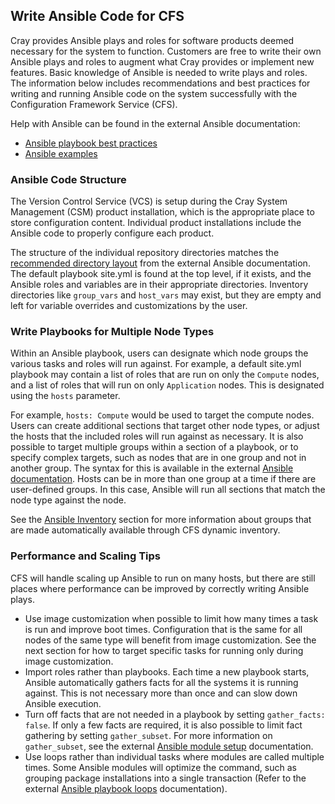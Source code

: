 ## Write Ansible Code for CFS

Cray provides Ansible plays and roles for software products deemed necessary for the system to function. Customers are free to write their own Ansible plays and roles to augment what Cray provides or implement new features. Basic knowledge of Ansible is needed to write plays and roles. The information below includes recommendations and best practices for writing and running Ansible code on the system successfully with the Configuration Framework Service \(CFS\).

Help with Ansible can be found in the external Ansible documentation:

- [Ansible playbook best practices](https://docs.ansible.com/ansible/latest/user_guide/playbooks_best_practices.html)
- [Ansible examples](https://github.com/ansible/ansible-examples)

### Ansible Code Structure

The Version Control Service \(VCS\) is setup during the Cray System Management \(CSM\) product installation, which is the appropriate place to store configuration content. Individual product installations include the Ansible code to properly configure each product.

The structure of the individual repository directories matches the [recommended directory layout](https://docs.ansible.com/ansible/2.9/user_guide/playbooks_best_practices.html#content-organization) from the external Ansible documentation. The default playbook site.yml is found at the top level, if it exists, and the Ansible roles and variables are in their appropriate directories. Inventory directories like `group_vars` and `host_vars` may exist, but they are empty and left for variable overrides and customizations by the user.

### Write Playbooks for Multiple Node Types

Within an Ansible playbook, users can designate which node groups the various tasks and roles will run against. For example, a default site.yml playbook may contain a list of roles that are run on only the `Compute` nodes, and a list of roles that will run on only `Application` nodes. This is designated using the `hosts` parameter.

For example, `hosts: Compute` would be used to target the compute nodes. Users can create additional sections that target other node types, or adjust the hosts that the included roles will run against as necessary. It is also possible to target multiple groups within a section of a playbook, or to specify complex targets, such as nodes that are in one group and not in another group. The syntax for this is available in the external [Ansible documentation](https://docs.ansible.com/ansible/latest/user_guide/intro_patterns.html#common-patterns). Hosts can be in more than one group at a time if there are user-defined groups. In this case, Ansible will run all sections that match the node type against the node.

See the [Ansible Inventory](Ansible_Inventory.md) section for more information about groups that are made automatically available through CFS dynamic inventory.

### Performance and Scaling Tips

CFS will handle scaling up Ansible to run on many hosts, but there are still places where performance can be improved by correctly writing Ansible plays.

- Use image customization when possible to limit how many times a task is run and improve boot times. Configuration that is the same for all nodes of the same type will benefit from image customization. See the next section for how to target specific tasks for running only during image customization.
- Import roles rather than playbooks. Each time a new playbook starts, Ansible automatically gathers facts for all the systems it is running against. This is not necessary more than once and can slow down Ansible execution.
- Turn off facts that are not needed in a playbook by setting `gather_facts: false`. If only a few facts are required, it is also possible to limit fact gathering by setting `gather_subset`. For more information on `gather_subset`, see the external [Ansible module setup](https://docs.ansible.com/ansible/latest/modules/setup_module.html) documentation.
- Use loops rather than individual tasks where modules are called multiple times. Some Ansible modules will optimize the command, such as grouping package installations into a single transaction \(Refer to the external [Ansible playbook loops](https://docs.ansible.com/ansible/latest/user_guide/playbooks_loops.html) documentation\).



